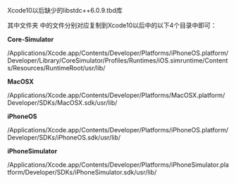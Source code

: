 Xcode10以后缺少的libstdc++6.0.9.tbd库

其中文件夹 中的文件分别对应复制到Xcode10以后中的以下4个目录中即可：

**Core-Simulator**

/Applications/Xcode.app/Contents/Developer/Platforms/iPhoneOS.platform/Developer/Library/CoreSimulator/Profiles/Runtimes/iOS.simruntime/Contents/Resources/RuntimeRoot/usr/lib/

**MacOSX**

/Applications/Xcode.app/Contents/Developer/Platforms/MacOSX.platform/Developer/SDKs/MacOSX.sdk/usr/lib/

**iPhoneOS**

/Applications/Xcode.app/Contents/Developer/Platforms/iPhoneOS.platform/Developer/SDKs/iPhoneOS.sdk/usr/lib/

**iPhoneSimulator**

/Applications/Xcode.app/Contents/Developer/Platforms/iPhoneSimulator.platform/Developer/SDKs/iPhoneSimulator.sdk/usr/lib/
